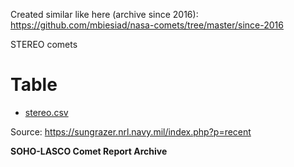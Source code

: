 Created similar like here (archive since 2016): https://github.com/mbiesiad/nasa-comets/tree/master/since-2016

STEREO comets

# Table

* [stereo.csv](https://github.com/mbiesiad/nasa-comets/blob/master/stereo/since-2016/stereo.csv)

Source: https://sungrazer.nrl.navy.mil/index.php?p=recent

**SOHO-LASCO Comet Report Archive**
